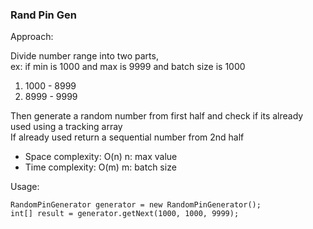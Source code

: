 ### Rand Pin Gen


Approach:

Divide number range into two parts,  
ex: if min is 1000 and max is 9999  and batch size is 1000

1. 1000 - 8999
2. 8999 - 9999

Then generate a random number from first half and check if its already used using a tracking array  
If already used return a sequential number from 2nd half


- Space complexity: O(n) n: max value
- Time complexity: O(m) m: batch size

Usage:

`RandomPinGenerator generator = new RandomPinGenerator();`  
`int[] result = generator.getNext(1000, 1000, 9999);`

